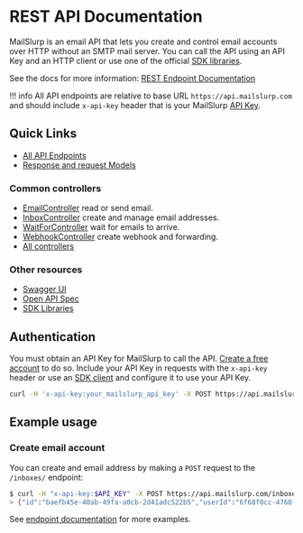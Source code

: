 # REST API Documentation

MailSlurp is an email API that lets you create and control email accounts over HTTP without an SMTP mail server. You can call the API using an API Key and an HTTP client or use one of the official [SDK libraries](/developers/).

See the docs for more information: [REST Endpoint Documentation](https://docs.mailslurp.com/api/docs/Apis/)

!!! info
  All API endpoints are relative to base URL `https://api.mailslurp.com` and should include `x-api-key` header that is your MailSlurp [API Key](https://app.mailslurp.com/).

## Quick Links

- [All API Endpoints](https://docs.mailslurp.com/api/docs/Apis)
- [Response and request Models](https://docs.mailslurp.com/api/docs/Models)
  
### Common controllers

- [EmailController](https://docs.mailslurp.com/api/docs/Apis/EmailControllerApi/) read or send email.
- [InboxController](https://docs.mailslurp.com/api/docs/Apis/InboxControllerApi/) create and manage email addresses.
- [WaitForController](https://docs.mailslurp.com/api/docs/Apis/WaitForControllerApi/) wait for emails to arrive.
- [WebhookController](https://docs.mailslurp.com/api/docs/Apis/WebhookControllerApi/) create webhook and forwarding.
- [All controllers](https://docs.mailslurp.com/api/docs/Apis/)

### Other resources

- [Swagger UI](https://api.mailslurp.com/swagger-ui.html)
- [Open API Spec](https://api.mailslurp.com/v2/api-docs)
- [SDK Libraries](https://www.mailslurp.com/developers)

## Authentication

You must obtain an API Key for MailSlurp to call the API. [Create a free account](https://app.mailslurp.com/sign-up/) to do so. Include your API Key in requests with the `x-api-key` header or use an [SDK client](https://docs.mailslurp.com/) and configure it to use your API Key.

```bash
curl -H 'x-api-key:your_mailslurp_api_key' -X POST https://api.mailslurp.com/inboxes/
```

## Example usage

### Create email account

You can create and email address by making a `POST` request to the `/inboxes/` endpoint:

```bash
$ curl -H "x-api-key:$API_KEY" -X POST https://api.mailslurp.com/inboxes/
> {"id":"baefb45e-40ab-49fa-a0cb-2d41adc522b5","userId":"6f68f0cc-4760-4e82-87ad-449c9037773b","created":"2021-05-04T07:26:06.595Z","createdAt":"2021-05-04T07:26:06.595Z","name":null,"description":null,"emailAddress":"baefb45e-40ab-49fa-a0cb-2d41adc522b5@mailslurp.com","expiresAt":null,"favourite":false,"tags":null,"teamAccess":false,"readOnly":false}
```

See [endpoint documentation](https://docs.mailslurp.com/api/docs/Apis/) for more examples.

